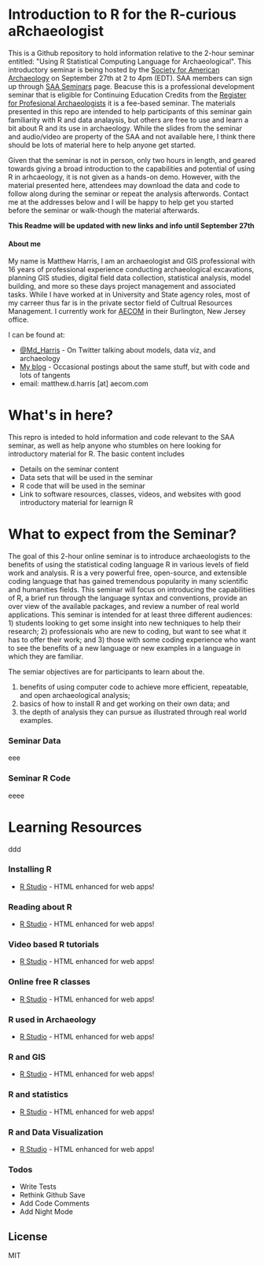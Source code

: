 # Introduction to R for the R-curious aRchaeologist
This is a Github repository to hold information relative to the 2-hour seminar entitled: "Using R Statistical Computing Language for Archaeological".  This introductory seminar is being hosted by the [Society for American Archaeology][SAA] on September 27th at 2 to 4pm (EDT).  SAA members can sign up through [SAA Seminars] page.  Beacuse this is a professional development seminar that is eligible for Continuing Education Credits from the [Register for Profesional Archaeologists][RPA] it is a fee-based seminar.  The materials presented in this repo are intended to help participants of this seminar gain familiarity with R and data analaysis, but others are free to use and learn a bit about R and its use in archaeology.  While the slides from the seminar and audio/video are property of the SAA and not available here, I think there should be lots of material here to help anyone get started.

Given that the seminar is not in person, only two hours in length, and geared towards giving a broad introduction to the capabilities and potential of using R in arhcaeology, it is not given as a hands-on demo.  However, with the material presented here, attendees may download the data and code to follow along during the seminar or repeat the analysis afterwords.  Contact me at the addresses below and I will be happy to help get you started before the seminar or walk-though the material afterwards.

**This Readme will be updated with new links and info until September 27th**

#### About me
My name is Matthew Harris, I am an archaeologist and GIS professional with 16 years of professional experience conducting archaeological excavations, planning GIS studies, digital field data collection, statistical analysis, model building, and more so these days project management and associated tasks. While I have worked at in University and State agency roles, most of my carreer thus far is in the private sector field of Cultrual Resources Management.  I currently work for [AECOM] in their Burlington, New Jersey office.

I can be found at:
  * [@Md_Harris] - On Twitter talking about models, data viz, and archaeology
  * [My blog] - Occasional postings about the same stuff, but with code and lots of tangents
  * email: matthew.d.harris [at] aecom.com
 
# What's in here?
This repro is inteded to hold information and code relevant to the SAA seminar, as well as help anyone who stumbles on here looking for introductory material for R. The basic content includes

  - Details on the seminar content
  - Data sets that will be used in the seminar
  - R code that will be used in the seminar
  - Link to software resources, classes, videos, and websites with good introductory material for learnign R
 
# What to expect from the Seminar?
The goal of this 2-hour online seminar is to introduce archaeologists to the benefits of using the statistical coding language R in various levels of field work and analysis.  R is a very powerful free, open-source, and extensible coding language that has gained tremendous popularity in many scientific and humanities fields.  This seminar will focus on introducing the capabilities of R, a brief run through the language syntax and conventions, provide an over view of the available packages, and review a number of real world applications.  This seminar is intended for at least three different audiences:  1) students looking to get some insight into new techniques to help their research; 2) professionals who are new to coding, but want to see what it has to offer their work; and 3) those with some coding experience who want to see the benefits of a new language or new examples in a language in which they are familiar.

The semiar objectives are for participants to learn about the.
1) benefits of using computer code to achieve more efficient, repeatable, and open archaeological analysis; 
2) basics of how to install R and get working on their own data; and 
3) the depth of analysis they can pursue as illustrated through real world examples.

### Seminar Data 
eee
### Seminar R Code
eeee
# Learning Resources
ddd
### Installing R
* [R Studio] - HTML enhanced for web apps!
### Reading about R
* [R Studio] - HTML enhanced for web apps!
### Video based R tutorials
* [R Studio] - HTML enhanced for web apps!
### Online free R classes
* [R Studio] - HTML enhanced for web apps!
### R used in Archaeology
* [R Studio] - HTML enhanced for web apps!
### R and GIS
* [R Studio] - HTML enhanced for web apps!
### R and statistics
* [R Studio] - HTML enhanced for web apps!
### R and Data Visualization 
* [R Studio] - HTML enhanced for web apps!

### Todos
 - Write Tests
 - Rethink Github Save
 - Add Code Comments
 - Add Night Mode

License
----
MIT

[//]: # (These are reference links used in the body of this note and get stripped out when the markdown processor does its job. There is no need to format nicely because it shouldn't be seen. Thanks SO - http://stackoverflow.com/questions/4823468/store-comments-in-markdown-syntax)


   [R Studio]: <https://www.rstudio.com/>
   [R Studio On-line Learning]: <https://www.rstudio.com/online-learning/>
   [My blog]: <http://www.mathewdharris.com>
   [@md_harris]: <http://twitter.com/Md_Harris>
   [Data Camp]: <https://www.datacamp.com/>
   [R Download]: <https://cran.rstudio.com/>
   [R Studio Download]: <https://www.rstudio.com/products/rstudio/download2/>
   [R on Coursera]: <https://www.coursera.org/learn/r-programming>
   [R on Code School]: <http://tryr.codeschool.com/>
   [R at Software Carpentry]: <http://swcarpentry.github.io/r-novice-gapminder/>
   [R Tutorial from UCLA]: <http://web.cs.ucla.edu/~gulzar/rstudio/basic-tutorial.html>
   [ggplot2 Tutorial]: <http://tutorials.iq.harvard.edu/R/Rgraphics/Rgraphics.html>
   [AAPA R Workshop]: <http://www.davidpappano.com/r-workshop-at-aapa-2016.html>
   [@djpappano]: <https://twitter.com/djpappano>
   [@djpappano]: <https://twitter.com/djpappano>
   [Statistial Rethinking Class Videos]: <https://www.youtube.com/playlist?list=PLDcUM9US4XdMdZOhJWJJD4mDBMnbTWw_z>
   [Google Intro to R videos]: <https://www.youtube.com/watch?v=iffR3fWv4xw&list=PLOU2XLYxmsIK9qQfztXeybpHvru-TrqAP>
   [R Studio Intro video]:  <https://www.youtube.com/watch?v=uwlwNRbaKMI>
   [SAA]: <http://www.saa.org/>
   [SAA Seminars]: <http://www.saa.org/AbouttheSociety/OnlineSeminars/tabid/1503/Default.aspx>
   [RPA]: <http://www.rpanet.org/>
   [AECOM]: <http://aecom-burlington.com/>
